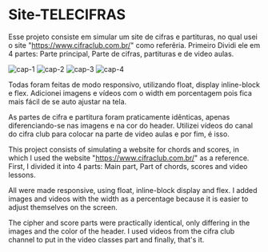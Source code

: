 # Site-TELECIFRAS
Esse projeto consiste em simular um site de cifras e partituras, no qual usei o site "https://www.cifraclub.com.br/"  como referêria.
Primeiro Dividi ele em 4 partes: Parte principal, Parte de cifras, partituras e de video aulas.

![cap-1](https://github.com/JoaoPedro006/Site-TELECIFRAS/assets/145372868/88c4a81c-5eb4-472b-8b77-391cf0538f01)
![cap-2](https://github.com/JoaoPedro006/Site-TELECIFRAS/assets/145372868/beed1763-c5b0-4191-81c3-719d0ff9844d)
![cap-3](https://github.com/JoaoPedro006/Site-TELECIFRAS/assets/145372868/dafe53d5-52ce-41a1-a787-d451861d3638)
![cap-4](https://github.com/JoaoPedro006/Site-TELECIFRAS/assets/145372868/a0dcbda9-3815-4955-88c6-040a7e1cec7e)

Todas foram feitas de modo responsivo, utilizando float, display inline-block e flex.
Adicionei imagens e vídeos com o width em porcentagem pois fica mais fácil de se auto ajustar na tela.

As partes de cifra e partitura foram praticamente idênticas, apenas diferenciando-se nas imagens e na cor do header.
Utilizei vídeos do canal do cifra club para colocar na parte de video aulas e por fim, é isso.

This project consists of simulating a website for chords and scores, in which I used the website "https://www.cifraclub.com.br/" as a reference.
First, I divided it into 4 parts: Main part, Part of chords, scores and video lessons.

All were made responsive, using float, inline-block display and flex. 
I added images and videos with the width as a percentage because it is easier to adjust themselves on the screen.

The cipher and score parts were practically identical, only differing in the images and the color of the header.
I used videos from the cifra club channel to put in the video classes part and finally, that's it.
